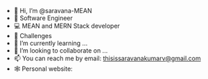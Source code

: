 - 👋 Hi, I’m @saravana-MEAN
- 🌱 Software Engineer
- 💻 MEAN and MERN Stack developer
- 👀 Challenges
- 🌱 I’m currently learning ...
- 💞️ I’m looking to collaborate on ...
- 📫 You can reach me by email: thisissaravanakumarv@gmail.com
- 🕸️ Personal website: 

<!---
saravana-MEAN/saravana-MEAN is a ✨ special ✨ repository because its `README.md` (this file) appears on your GitHub profile.
You can click the Preview link to take a look at your changes.
--->

